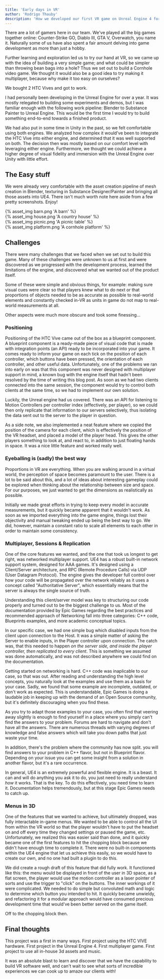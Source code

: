 ```yaml
---
title: 'Early days in VR'
author: 'Rodrigo Thauby'
description: 'How we developed our first VR game on Unreal Engine 4 for the HTC VIVE'
---
```


There are a lot of gamers here in our team. We've played all the big games together online: Counter-Strike GO, Diablo III, GTA V, Overwatch, you name it. Naturally some of us have also spent a fair amount delving into game development as more than just a hobby.

Further learning and exploration led us to try our hand at VR, so we came up with the idea of building a very simple game; and what could be simpler than throwing bean bags into a hole? Thus we set out to build a Cornhole video game. We thought it would also be a good idea to try making it multiplayer, because why make it too easy on ourselves?

We bought 2 HTC Vives and got to work.

I had personally been developing in the Unreal Engine for over a year. It was mostly relegated to building some experiments and demos, but I was familiar enough with the following work pipeline: Blender to Substance Painter to Unreal Engine. This would be the first time I would try to build something end-to-end towards a finished product.

We had also put in some time in Unity in the past, so we felt comfortable using both engines. We analyzed how complex it would've been to integrate the HTC Vive into either engine, and determined that it was well supported on both. The decision then was mostly based on our comfort level with leveraging either engine. Furthermore, we thought we could achieve a higher degree of visual fidelity and immersion with the Unreal Engine over Unity with little effort.

## The Easy stuff

We were already very comfortable with the asset creation pipeline of mesh creation in Blender, texturing in Substance Designer/Painter and bringing all those assets into UE4. There isn't much worth note here aside from a few pretty screenshots. Enjoy!

<div class="row">
    <div class="small-12 medium-6 columns">
        {% asset_img barn.png 'A barn' %}
    </div>
    <div class="small-12 medium-6 columns">
        {% asset_img house.png 'A country house' %}
    </div>
    <div class="small-12 medium-6 columns">
        {% asset_img picnic.png 'A picnic table' %}
    </div>
    <div class="small-12 medium-6 columns">
        {% asset_img platform.png 'A cornhole platform' %}
    </div>
</div>

## Challenges

There were many challenges that we faced when we set out to build this game. Many of these challenges were unknown to us at first and were discovered as we progressed with the development process, learned the limitations of the engine, and discovered what we wanted out of the product itself.

Some of these were simple and obvious things, for example: making sure visual cues were clear so that players knew what to do next or that proportions of objects needed to be as accurate as possible to real-world elements and constantly checked in-VR as units in game do not map to real-world measurements at all.

Other aspects were much more obscure and took some finessing...

### Positioning

Positioning of the HTC Vive came out of the box as a blueprint component. A blueprint component is a ready-made piece of visual code that is made with integration points (an API) ready to be incorporated into your game. It comes ready to inform your game on each tick on the position of each controller, which buttons have been pressed, the orientation of each controller, and other useful data. Unfortunately, one of the problems we ran into early on was that this component was never designed with multiplayer support in mind, a known bug with the engine itself that hadn't been resolved by the time of writing this blog post. As soon as we had two clients connected into the same session, the component would try to control both clients at the same time, so we had to implement our own solution.

Luckily, the Unreal engine had us covered. There was an API for listening to Motion Controllers per controller index (effectively, per player), so we could then only replicate that information to our servers selectively, thus isolating the data sent out to the server to the player in question.

As a side note, we also implemented a neat feature where we copied the position of the camera for each client, which is effectively the position of the VR headset, and placed a model of the player head. This gives the other players something to look at, and react to, in addition to just floating hands in space. It was a nice little feature and worked really well.

### Eyeballing is (sadly) the best way

Proportions in VR are everything. When you are walking around in a virtual world, the perception of space becomes paramount to the user. There is a lot to be said about this, and a lot of ideas about interesting gameplay could be explored when thinking about the relationship between size and space. For our purposes, we just wanted to get the dimensions as realistically as possible.

Initially we made great efforts in trying to keep every model in accurate measurements, but it quickly became apparent that it wouldn't work. As soon as we imported everything into the game engine, things lost their objectivity and manual tweaking ended up being the best way to go. We did, however, maintain a constant ratio to scale all elements to each other in order to maintain some consistency.

### Multiplayer, Sessions & Replication

One of the core features we wanted, and the one that took us longest to get right, was networked multiplayer support. UE4 has a robust built-in network support system, designed for AAA games. It's designed using a Client/Server architecture, and RPC (Remote Procedure Calls) via UDP (User Datagram Protocol). The engine gives the developer full control over how your code will be propagated over the network reliably as it uses a concept called "Authoritative Server", which essentially means that the server is always the single source of truth.

Understanding this client/server model was key to structuring our code properly and turned out to be the biggest challenge to us. Most of the documentation provided by Epic Games regarding the best practices and recommended approach of Networking fall into three categories: C++ code, Blueprints examples, and more academic conceptual topics.

In our specific case, we had one simple bug which disabled inputs from the client upon connection to the Host. It was a simple matter of asking the Server to enable inputs, in the Player controller upon connection. The catch was, that this needed to happen *on the server side, and inside the player controller, then replicated to every client*. This is something we assumed was done automatically, and was not described anywhere we could find on the documentation.

Getting started on networking is hard. C++ code was inaplicable to our case, so that was out. After reading and understanding the high level concepts, you naturally look at the examples and use them as a basis for your case. Sadly, we found that some example are incomplete, outdated, or don't work as expected. This is understandable, Epic Games is doing a laudable job in keeping up with the demand of an Open Source community, but it's definitely discouraging when you find these.

As you try to adapt those examples to your case, you often find that veering away slightly is enough to find yourself in a place where you simply can't find the answers to your problem. Forums are hard to navigate and don't have all the answers. There are numerous threads with varying degrees of knowledge and false answers which will take you down paths that just waste your time.

In addition, there's the problem where the community has now split. you will find answers to your problem in C++ flavor, but not in Blueprint flavor. Depending on your issue you can get some insight from a solution in another flavor, but it's a rare occurrence.

In general, UE4 is an extremely powerful and flexible engine. It is a beast. It can and will do anything you ask it to do, you just need to really understand *how* it works. That is the key. To do this effectively, you need time to learn it. Documentation helps tremendously, but at this stage Epic Games needs to catch up.

### Menus in 3D

One of the features that we wanted to achieve, but ultimately dropped, was fully interactable in-game menus. We wanted to be able to control all the UI from within the VR world so that the player wouldn't have to put the headset on and off every time they changed settings or paused the game, etc. Unfortunately, we realized this was easier said than done, and it quickly became one of the first features to hit the chopping block because we didn't have enough time to complete it. There were no built-in components within the UE4 engine that let us achieve this easily, so we would have to create our own, and no one had built a plugin to do this.

We did create a rough draft of this feature that did fully work. It functioned like this: the menu would be displayed in front of the user in 3D space, as a flat screen, the player would use the motion controller as a laser pointer of sorts and use the trigger to "click" on the buttons. The inner workings of it were complicated. We needed to do simple but convoluted math and logic to determine which button you intended to hit. It quickly became unwieldy, and refactoring it for a modular approach would have consumed precious development time that would've been better served on the game itself.

Off to the chopping block then.

## Final thoughts

This project was a first in many ways. First project using the HTC VIVE hardware. First project in the Unreal Engine 4. First multiplayer game. First project to use all in-house 3d assets and music.

It was an absolute blast to learn and discover that we have the capability to build VR software well, and can't wait to see what sorts of incredible experiences we can cook up to amaze our clients with!